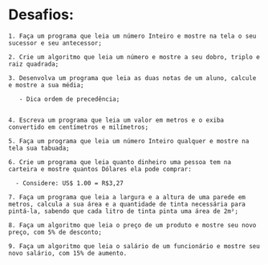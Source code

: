 # Desafios:

    1. Faça um programa que leia um número Inteiro e mostre na tela o seu sucessor e seu antecessor;

    2. Crie um algoritmo que leia um número e mostre a seu dobro, triplo e raiz quadrada;

    3. Desenvolva um programa que leia as duas notas de um aluno, calcule e mostre a sua média; 
  
       - Dica ordem de precedência;
              
  
    4. Escreva um programa que leia um valor em metros e o exiba convertido em centímetros e milímetros;

    5. Faça um programa que leia um número Inteiro qualquer e mostre na tela sua tabuada;
    
    6. Crie um programa que leia quanto dinheiro uma pessoa tem na carteira e mostre quantos Dólares ela pode comprar:
        
      - Considere: US$ 1.00 = R$3,27
        
    7. Faça um programa que leia a largura e a altura de uma parede em metros, calcula a sua área e a quantidade de tinta necessária para pintá-la, sabendo que cada litro de tinta pinta uma área de 2m²;
    
    8. Faça um algoritmo que leia o preço de um produto e mostre seu novo preço, com 5% de desconto;

    9. Faça um algoritmo que leia o salário de um funcionário e mostre seu novo salário, com 15% de aumento.